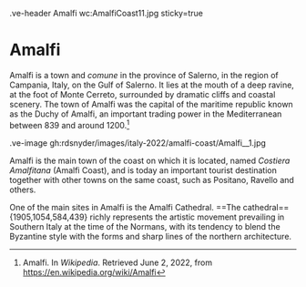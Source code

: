 .ve-header Amalfi wc:AmalfiCoast11.jpg sticky=true

# Amalfi

Amalfi is a town and _comune_ in the province of Salerno, in the region of Campania, Italy, on the Gulf of Salerno. It lies at the mouth of a deep ravine, at the foot of Monte Cerreto, surrounded by dramatic cliffs and coastal scenery. The town of Amalfi was the capital of the maritime republic known as the Duchy of Amalfi, an important trading power in the Mediterranean between 839 and around 1200.[^1]

.ve-image gh:rdsnyder/images/italy-2022/amalfi-coast/Amalfi__1.jpg

Amalfi is the main town of the coast on which it is located, named _Costiera Amalfitana_ (Amalfi Coast), and is today an important tourist destination together with other towns on the same coast, such as Positano, Ravello and others.

One of the main sites in Amalfi is the Amalfi Cathedral. ==The cathedral=={1905,1054,584,439} richly represents the artistic movement prevailing in Southern Italy at the time of the Normans, with its tendency to blend the Byzantine style with the forms and sharp lines of the northern architecture.
 
[^1]: Amalfi. In _Wikipedia_.  Retrieved June 2, 2022, from  https://en.wikipedia.org/wiki/Amalfi

